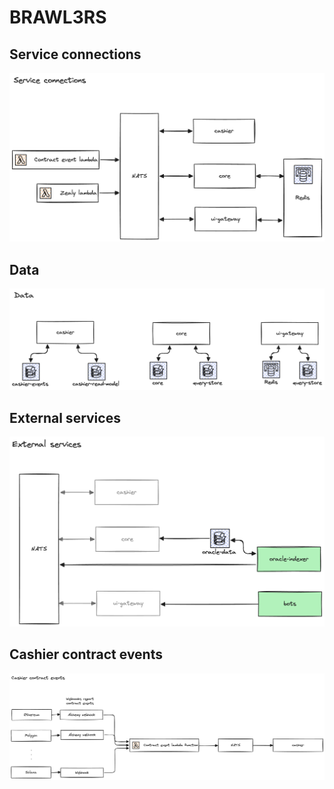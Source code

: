 # BRAWL3RS

## Service connections
![Service connections](./diagrams/service-connections.png)

## Data
![Data](./diagrams/data.png)

## External services
![External services](./diagrams/external-services.png)

## Cashier contract events
![Cashier contract events](./diagrams/cashier-contract-events.png)
